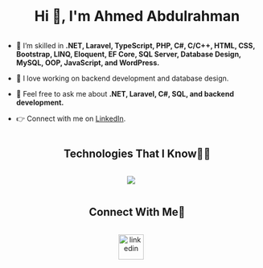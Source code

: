 <!--h1 without bottom border-->
<div id="user-content-toc">
  <ul align="center">
    <summary><h1 style="display: inline-block">Hi 👋, I'm Ahmed Abdulrahman</h1></summary>
  </ul>
</div>

<!--Intro start-->
- 🔢 I’m skilled in **.NET, Laravel, TypeScript, PHP, C#, C/C++, HTML, CSS, Bootstrap, LINQ, Eloquent, EF Core, SQL Server, Database Design, MySQL, OOP, JavaScript, and WordPress.**

- 📝 I love working on backend development and database design.

- 💬 Feel free to ask me about **.NET, Laravel, C#, SQL, and backend development.**

- 👉 Connect with me on [LinkedIn](https://www.linkedin.com/in/a-cel/).
<!--Intro end-->

<!--h1 without bottom border-->
<div id="user-content-toc">
  <ul align="center">
    <summary><h2 style="display: inline-block">Technologies That I Know👨‍💻</h2></summary>
  </ul>
</div>
<!--tech stack icons-->
<p align="center">
  <a href="https://skillicons.dev">
    <img src="https://skillicons.dev/icons?i=dotnet,laravel,ts,php,cs,cpp,html,css,bootstrap,mysql,js,wordpress" />
  </a>
</p>

<!-- Connect with me -->
<!--h2 without bottom border-->
<div id="user-content-toc">
  <ul align="center">
    <summary><h2 style="display: inline-block">Connect With Me🤝</h2></summary>
  </ul>
</div>

<!--icons and links-->
<p align="center">
<a href="https://www.linkedin.com/in/a-cel/" target="blank"><img align="center" src="https://user-images.githubusercontent.com/88904952/234979284-68c11d7f-1acc-4f0c-ac78-044e1037d7b0.png" alt="linkedin" height="50" width="50" /></a>
</p>

